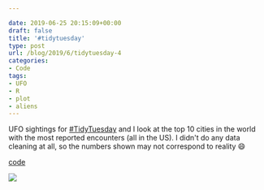 ```yaml
---

date: 2019-06-25 20:15:09+00:00
draft: false
title: '#tidytuesday'
type: post
url: /blog/2019/6/tidytuesday-4
categories:
- Code
tags:
- UFO
- R
- plot
- aliens
---
```


UFO sightings for [#TidyTuesday](https://twitter.com/hashtag/TidyTuesday?src=hash) and I look at the top 10 cities in the world with the most reported encounters (all in the US). I didn't do any data cleaning at all, so the numbers shown may not correspond to reality 😄

[code](https://github.com/gkaramanis/tidytuesday/tree/master/week-26)

  
  




  
   ![](/images/2019-06-25-20196tidytuesday-4/ufo.png)

  



